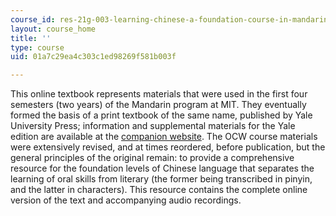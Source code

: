 ```yaml
---
course_id: res-21g-003-learning-chinese-a-foundation-course-in-mandarin-spring-2011
layout: course_home
title: ''
type: course
uid: 01a7c29ea4c303c1ed98269f581b003f

---
```

This online textbook represents materials that were used in the first four semesters (two years) of the Mandarin program at MIT. They eventually formed the basis of a print textbook of the same name, published by Yale University Press; information and supplemental materials for the Yale edition are available at the [companion website](http://yalebooks.com/wheatley). The OCW course materials were extensively revised, and at times reordered, before publication, but the general principles of the original remain: to provide a comprehensive resource for the foundation levels of Chinese language that separates the learning of oral skills from literary (the former being transcribed in pinyin, and the latter in characters). This resource contains the complete online version of the text and accompanying audio recordings.
